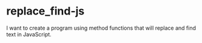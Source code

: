 # replace_find-js
I want to create a program using method functions that will replace and find text in JavaScript.
